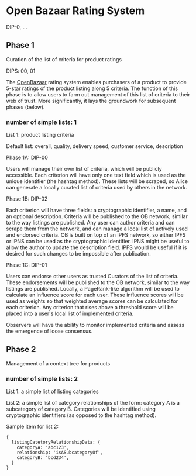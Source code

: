 # Open Bazaar Rating System

DIP-0, ...

## Phase 1

Curation of the list of criteria for product ratings

DIPS: 00, 01

The [OpenBazaar](https://github.com/OpenBazaar) rating system enables purchasers of a product to provide 5-star ratings of the product listing along 5 criteria. The function of this phase is to allow users to farm out management of this list of criteria to their web of trust. More significantly, it lays the groundwork for subsequent phases (below).

### number of simple lists: 1

List 1: product listing criteria

Default list: overall, quality, delivery speed, customer service, description

Phase 1A: DIP-00

Users will manage their own list of criteria, which will be publicly accessible. Each criterion will have only one text field which is used as the unique identifier (the hashtag method). These lists will be scraped, so Alice can generate a locally curated list of criteria used by others in the network.

Phase 1B: DIP-02

Each criterion will have three fields: a cryptographic identifier, a name, and an optional description. Criteria will be published to the OB network, similar to the way listings are published. Any user can author criteria and can scrape them from the network, and can manage a local list of actively used and endorsed criteria. OB is built on top of an IPFS network, so either IPFS or IPNS can be used as the cryptographic identifier. IPNS might be useful to allow the author to update the description field. IPFS would be useful if it is desired for such changes to be impossible after publication.

Phase 1C: DIP-01

Users can endorse other users as trusted Curators of the list of criteria. These endorsements will be published to the OB network, similar to the way listings are published. Locally, a PageRank-like algorithm will be used to calculate an influence score for each user. These influence scores will be used as weights so that weighted average scores can be calculated for each criterion. Any criterion that rises above a threshold score will be placed into a user's local list of implemented criteria.

Observers will have the ability to monitor implemented criteria and assess the emergence of loose consensus.

## Phase 2

Management of a context tree for products

### number of simple lists: 2

List 1: a simple list of listing categories

List 2: a simple list of category relationships of the form: category A is a subcategory of category B. Categories will be identified using cryptographic identifiers (as opposed to the hashtag method).

Sample item for list 2:

```
{
  listingCatetoryRelationshipData: {
    categoryA: 'abc123',
    relationship: 'isASubcategoryOf',
    categoryB: 'bcd234',
  }
}
```


